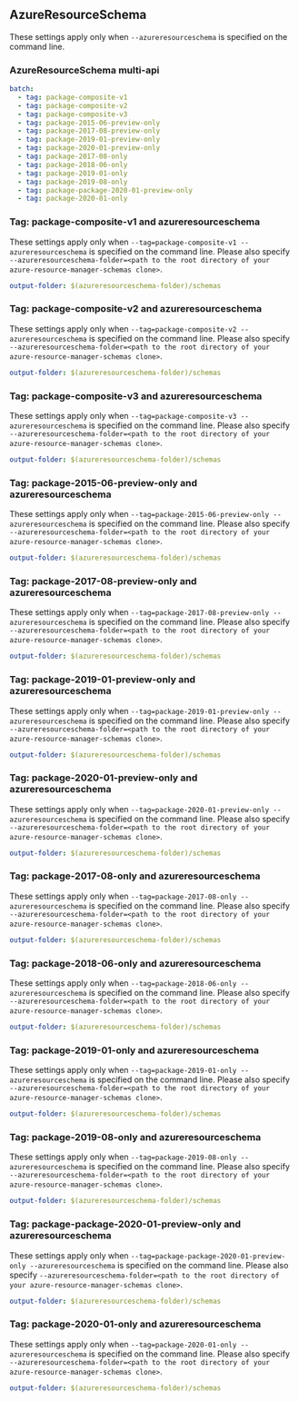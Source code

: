 ## AzureResourceSchema

These settings apply only when `--azureresourceschema` is specified on the command line.

### AzureResourceSchema multi-api

``` yaml $(azureresourceschema) && $(multiapi)
batch:
  - tag: package-composite-v1
  - tag: package-composite-v2
  - tag: package-composite-v3
  - tag: package-2015-06-preview-only
  - tag: package-2017-08-preview-only
  - tag: package-2019-01-preview-only
  - tag: package-2020-01-preview-only
  - tag: package-2017-08-only
  - tag: package-2018-06-only
  - tag: package-2019-01-only
  - tag: package-2019-08-only
  - tag: package-package-2020-01-preview-only
  - tag: package-2020-01-only
```

### Tag: package-composite-v1 and azureresourceschema

These settings apply only when `--tag=package-composite-v1 --azureresourceschema` is specified on the command line.
Please also specify `--azureresourceschema-folder=<path to the root directory of your azure-resource-manager-schemas clone>`.

``` yaml $(tag) == 'package-composite-v1' && $(azureresourceschema)
output-folder: $(azureresourceschema-folder)/schemas
```

### Tag: package-composite-v2 and azureresourceschema

These settings apply only when `--tag=package-composite-v2 --azureresourceschema` is specified on the command line.
Please also specify `--azureresourceschema-folder=<path to the root directory of your azure-resource-manager-schemas clone>`.

``` yaml $(tag) == 'package-composite-v2' && $(azureresourceschema)
output-folder: $(azureresourceschema-folder)/schemas
```

### Tag: package-composite-v3 and azureresourceschema

These settings apply only when `--tag=package-composite-v3 --azureresourceschema` is specified on the command line.
Please also specify `--azureresourceschema-folder=<path to the root directory of your azure-resource-manager-schemas clone>`.

``` yaml $(tag) == 'package-composite-v3' && $(azureresourceschema)
output-folder: $(azureresourceschema-folder)/schemas
```

### Tag: package-2015-06-preview-only and azureresourceschema

These settings apply only when `--tag=package-2015-06-preview-only --azureresourceschema` is specified on the command line.
Please also specify `--azureresourceschema-folder=<path to the root directory of your azure-resource-manager-schemas clone>`.

``` yaml $(tag) == 'package-2015-06-preview-only' && $(azureresourceschema)
output-folder: $(azureresourceschema-folder)/schemas
```

### Tag: package-2017-08-preview-only and azureresourceschema

These settings apply only when `--tag=package-2017-08-preview-only --azureresourceschema` is specified on the command line.
Please also specify `--azureresourceschema-folder=<path to the root directory of your azure-resource-manager-schemas clone>`.

``` yaml $(tag) == 'package-2017-08-preview-only' && $(azureresourceschema)
output-folder: $(azureresourceschema-folder)/schemas
```

### Tag: package-2019-01-preview-only and azureresourceschema

These settings apply only when `--tag=package-2019-01-preview-only --azureresourceschema` is specified on the command line.
Please also specify `--azureresourceschema-folder=<path to the root directory of your azure-resource-manager-schemas clone>`.

``` yaml $(tag) == 'package-2019-01-preview-only' && $(azureresourceschema)
output-folder: $(azureresourceschema-folder)/schemas
```

### Tag: package-2020-01-preview-only and azureresourceschema

These settings apply only when `--tag=package-2020-01-preview-only --azureresourceschema` is specified on the command line.
Please also specify `--azureresourceschema-folder=<path to the root directory of your azure-resource-manager-schemas clone>`.

``` yaml $(tag) == 'package-2020-01-preview-only' && $(azureresourceschema)
output-folder: $(azureresourceschema-folder)/schemas
```

### Tag: package-2017-08-only and azureresourceschema

These settings apply only when `--tag=package-2017-08-only --azureresourceschema` is specified on the command line.
Please also specify `--azureresourceschema-folder=<path to the root directory of your azure-resource-manager-schemas clone>`.

``` yaml $(tag) == 'package-2017-08-only' && $(azureresourceschema)
output-folder: $(azureresourceschema-folder)/schemas
```

### Tag: package-2018-06-only and azureresourceschema

These settings apply only when `--tag=package-2018-06-only --azureresourceschema` is specified on the command line.
Please also specify `--azureresourceschema-folder=<path to the root directory of your azure-resource-manager-schemas clone>`.

``` yaml $(tag) == 'package-2018-06-only' && $(azureresourceschema)
output-folder: $(azureresourceschema-folder)/schemas
```

### Tag: package-2019-01-only and azureresourceschema

These settings apply only when `--tag=package-2019-01-only --azureresourceschema` is specified on the command line.
Please also specify `--azureresourceschema-folder=<path to the root directory of your azure-resource-manager-schemas clone>`.

``` yaml $(tag) == 'package-2019-01-only' && $(azureresourceschema)
output-folder: $(azureresourceschema-folder)/schemas
```

### Tag: package-2019-08-only and azureresourceschema

These settings apply only when `--tag=package-2019-08-only --azureresourceschema` is specified on the command line.
Please also specify `--azureresourceschema-folder=<path to the root directory of your azure-resource-manager-schemas clone>`.

``` yaml $(tag) == 'package-2019-08-only' && $(azureresourceschema)
output-folder: $(azureresourceschema-folder)/schemas
```

### Tag: package-package-2020-01-preview-only and azureresourceschema

These settings apply only when `--tag=package-package-2020-01-preview-only --azureresourceschema` is specified on the command line.
Please also specify `--azureresourceschema-folder=<path to the root directory of your azure-resource-manager-schemas clone>`.

``` yaml $(tag) == 'package-package-2020-01-preview-only' && $(azureresourceschema)
output-folder: $(azureresourceschema-folder)/schemas
```

### Tag: package-2020-01-only and azureresourceschema

These settings apply only when `--tag=package-2020-01-only --azureresourceschema` is specified on the command line.
Please also specify `--azureresourceschema-folder=<path to the root directory of your azure-resource-manager-schemas clone>`.

``` yaml $(tag) == 'package-2020-01-only' && $(azureresourceschema)
output-folder: $(azureresourceschema-folder)/schemas
```

